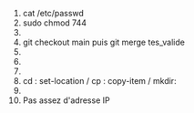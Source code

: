 1. cat /etc/passwd
2. sudo chmod 744
3.
4.  git checkout main puis git merge tes_valide
5. 
6. 
7. 
8. cd : set-location / cp : copy-item / mkdir: 
9. 
10.  Pas assez d'adresse IP

   
